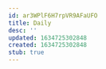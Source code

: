 ```yaml
---
id: ar3WPlF6H7rpVR9AFaUFO
title: Daily
desc: ''
updated: 1634725302848
created: 1634725302848
stub: true
---
```


